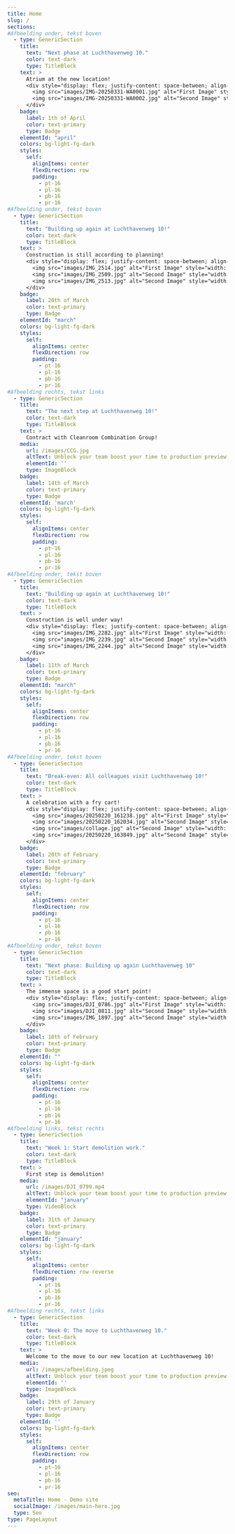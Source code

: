 ```yaml
---
title: Home
slug: /
sections:
#Afbeelding onder, tekst boven
  - type: GenericSection
    title:
      text: "Next phase at Luchthavenweg 10."
      color: text-dark
      type: TitleBlock
    text: >
      Atrium at the new location!
      <div style="display: flex; justify-content: space-between; align-items: flex-end; gap: 20px;">
        <img src="images/IMG-20250331-WA0001.jpg" alt="First Image" style="width: 30%; height: 300px; object-fit: cover;">
        <img src="images/IMG-20250331-WA0002.jpg" alt="Second Image" style="width: 30%; height: 300px; object-fit: cover;">
      </div>
    badge:
      label: 1th of April
      color: text-primary
      type: Badge
    elementId: "april"
    colors: bg-light-fg-dark
    styles:
      self:
        alignItems: center
        flexDirection: row
        padding:
          - pt-16
          - pl-16
          - pb-16
          - pr-16       
#Afbeelding onder, tekst boven
  - type: GenericSection
    title:
      text: "Building up again at Luchthavenweg 10!"
      color: text-dark
      type: TitleBlock
    text: >
      Construction is still according to planning!
      <div style="display: flex; justify-content: space-between; align-items: flex-end; gap: 20px;">
        <img src="images/IMG_2514.jpg" alt="First Image" style="width: 30%; height: 300px; object-fit: cover;">
        <img src="images/IMG_2509.jpg" alt="Second Image" style="width: 30%; height: 300px; object-fit: cover;">
        <img src="images/IMG_2513.jpg" alt="Second Image" style="width: 30%; height: 300px; object-fit: cover;">
      </div>
    badge:
      label: 20th of March
      color: text-primary
      type: Badge
    elementId: "march"
    colors: bg-light-fg-dark
    styles:
      self:
        alignItems: center
        flexDirection: row
        padding:
          - pt-16
          - pl-16
          - pb-16
          - pr-16       
#Afbeelding rechts, tekst links
  - type: GenericSection
    title:
      text: "The next step at Luchthavenweg 10!"
      color: text-dark
      type: TitleBlock
    text: >
      Contract with Cleanroom Combination Group!
    media:
      url: /images/CCG.jpg
      altText: Unblock your team boost your time to production preview
      elementId: ''
      type: ImageBlock
    badge:
      label: 14th of March
      color: text-primary
      type: Badge
    elementId: 'march'
    colors: bg-light-fg-dark
    styles:
      self:
        alignItems: center
        flexDirection: row
        padding:
          - pt-16
          - pl-16
          - pb-16
          - pr-16
#Afbeelding onder, tekst boven
  - type: GenericSection
    title:
      text: "Building up again at Luchthavenweg 10!"
      color: text-dark
      type: TitleBlock
    text: >
      Construction is well under way!
      <div style="display: flex; justify-content: space-between; align-items: flex-end; gap: 20px;">
        <img src="images/IMG_2282.jpg" alt="First Image" style="width: 30%; height: 300px; object-fit: cover;">
        <img src="images/IMG_2239.jpg" alt="Second Image" style="width: 30%; height: 300px; object-fit: cover;">
        <img src="images/IMG_2244.jpg" alt="Second Image" style="width: 30%; height: 300px; object-fit: cover;">
      </div>
    badge:
      label: 11th of March
      color: text-primary
      type: Badge
    elementId: "march"
    colors: bg-light-fg-dark
    styles:
      self:
        alignItems: center
        flexDirection: row
        padding:
          - pt-16
          - pl-16
          - pb-16
          - pr-16       
#Afbeelding onder, tekst boven
  - type: GenericSection
    title:
      text: "Break-even: All colleagues visit Luchthavenweg 10!"
      color: text-dark
      type: TitleBlock
    text: >
      A celebration with a fry cart!
      <div style="display: flex; justify-content: space-between; align-items: flex-end; gap: 20px;">
        <img src="images/20250220_161238.jpg" alt="First Image" style="width: 30%; height: 300px; object-fit: cover;">
        <img src="images/20250220_162034.jpg" alt="Second Image" style="width: 30%; height: 300px; object-fit: cover;">
        <img src="images/collage.jpg" alt="Second Image" style="width: 30%; height: 300px; object-fit: cover;">
        <img src="images/20250220_163849.jpg" alt="Second Image" style="width: 30%; height: 300px; object-fit: cover;">
      </div>
    badge:
      label: 20th of February
      color: text-primary
      type: Badge
    elementId: "february"
    colors: bg-light-fg-dark
    styles:
      self:
        alignItems: center
        flexDirection: row
        padding:
          - pt-16
          - pl-16
          - pb-16
          - pr-16       
#Afbeelding onder, tekst boven
  - type: GenericSection
    title:
      text: "Next phase: Building up again Luchthavenweg 10"
      color: text-dark
      type: TitleBlock
    text: >
      The immense space is a good start point!
      <div style="display: flex; justify-content: space-between; align-items: flex-end; gap: 20px;">
        <img src="images/DJI_0786.jpg" alt="First Image" style="width: 30%; height: 300px; object-fit: cover;">
        <img src="images/DJI_0811.jpg" alt="Second Image" style="width: 30%; height: 300px; object-fit: cover;">
        <img src="images/IMG_1897.jpg" alt="Second Image" style="width: 30%; height: 300px; object-fit: cover;">
      </div>
    badge:
      label: 10th of February
      color: text-primary
      type: Badge
    elementId: ""
    colors: bg-light-fg-dark
    styles:
      self:
        alignItems: center
        flexDirection: row
        padding:
          - pt-16
          - pl-16
          - pb-16
          - pr-16       
#Afbeelding links, tekst rechts
  - type: GenericSection
    title:
      text: "Week 1: Start demolition work."
      color: text-dark
      type: TitleBlock
    text: >
      First step is demolition!
    media:
      url: /images/DJI_0799.mp4
      altText: Unblock your team boost your time to production preview
      elementId: "january"
      type: VideoBlock
    badge:
      label: 31th of January
      color: text-primary
      type: Badge
    elementId: "january"
    colors: bg-light-fg-dark
    styles:
      self:
        alignItems: center
        flexDirection: row-reverse
        padding:
          - pt-16
          - pl-16
          - pb-16
          - pr-16
#Afbeelding rechts, tekst links
  - type: GenericSection
    title:
      text: "Week 0: The move to Luchthavenweg 10."
      color: text-dark
      type: TitleBlock
    text: >
      Welcome to the move to our new location at Luchthavenweg 10!
    media:
      url: /images/afbeelding.jpeg
      altText: Unblock your team boost your time to production preview
      elementId: ''
      type: ImageBlock
    badge:
      label: 29th of January
      color: text-primary
      type: Badge
    elementId: ''
    colors: bg-light-fg-dark
    styles:
      self:
        alignItems: center
        flexDirection: row
        padding:
          - pt-16
          - pl-16
          - pb-16
          - pr-16
seo:
  metaTitle: Home - Demo site
  socialImage: /images/main-hero.jpg
  type: Seo
type: PageLayout
---
```

